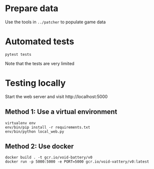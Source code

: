 # Prepare data

Use the tools in `../patcher` to populate game data

# Automated tests

```
pytest tests
```

Note that the tests are very limited

# Testing locally

Start the web server and visit http://localhost:5000

## Method 1: Use a virtual environment

```
virtualenv env
env/bin/pip install -r requirements.txt
env/bin/python local_web.py
```

## Method 2: Use docker

```
docker build . -t gcr.io/void-battery/v0
docker run -p 5000:5000 -e PORT=5000 gcr.io/void-vattery/v0:latest
```
